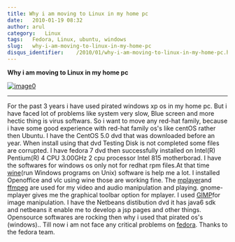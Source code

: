 ```yaml
---
title: Why i am moving to Linux in my home pc
date:   2010-01-19 08:32
author: arul
category:   Linux
tags:   Fedora, Linux, ubuntu, windows
slug:   why-i-am-moving-to-linux-in-my-home-pc
disqus_identifier:    /2010/01/why-i-am-moving-to-linux-in-my-home-pc.html
---
```


**Why i am moving to Linux in my home pc**

[![image0](http://2.bp.blogspot.com/_X5tq9y9xv2s/S1W9zR_h0gI/AAAAAAAAAHY/4OaNP6AamFo/s400/fedora.png)](http://2.bp.blogspot.com/_X5tq9y9xv2s/S1W9zR_h0gI/AAAAAAAAAHY/4OaNP6AamFo/s1600-h/fedora.png)

------------------------------------------------------------------------

For the past 3 years i have used pirated windows xp os in my home pc.
But i have faced lot of problems like system very slow, Blue screen and
more hectic thing is virus softwars. So i want to move any red-hat
family, because i have some good experience with red-hat family os\'s
like centOS rather then Ubuntu. I have the CentOS 5.0 dvd that was
downloaded before an year. When install using that dvd Testing Disk is
not completed some files are corrupted. I have fedora 7 dvd then
successfully installed on Intel(R) Pentium(R) 4 CPU 3.00GHz 2 cpu
processor Intel 815 motherborad. I have the softwares for windows os
only not for redhat rpm files.At that time
[wine](http://www.winehq.org/)(run Windows programs on Unix) software is
help me a lot. I installed Openoffice and vlc using wine those are
working fine. The [mplayer](http://www.mplayerhq.hu/)and
[ffmpeg](http://ffmpeg.org/) are used for my video and audio
manipulation and playing. gnome-mplayer gives me the graphical toolbar
option for mplayer. I used [GIMP](http://www.gimp.org/)for image
manipulation. I have the Netbeans distibution dvd it has java6 sdk and
netbeans it enable me to develop a jsp pages and other things.
Opensource softwares are rocking then why i used that pirated os\'s
(windows).. Till now i am not face any critical problems on
[fedora](http://fedoraproject.org/). Thanks to the fedora team.
